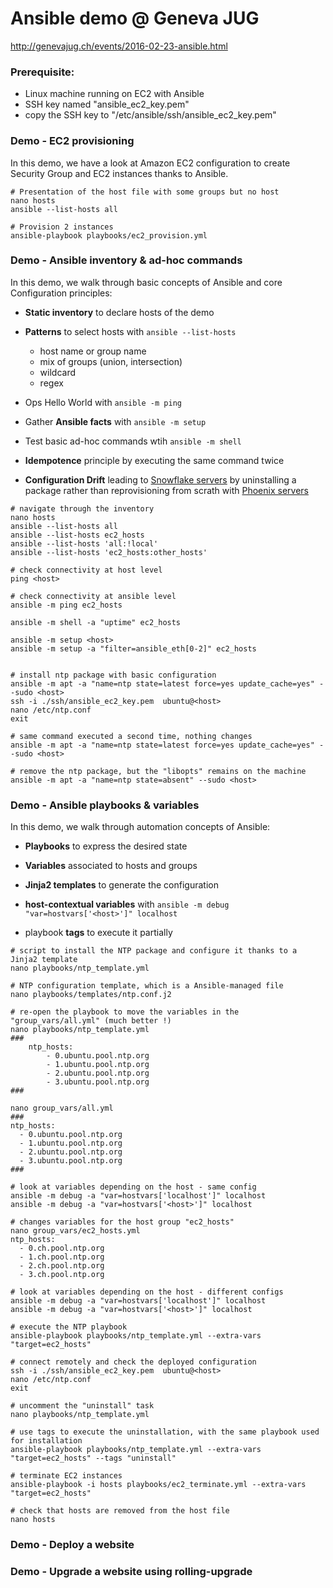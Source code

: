 # Ansible demo @ Geneva JUG

http://genevajug.ch/events/2016-02-23-ansible.html

### Prerequisite:

* Linux machine running on EC2 with Ansible
* SSH key named "ansible_ec2_key.pem"
* copy the SSH key to "/etc/ansible/ssh/ansible_ec2_key.pem"


### Demo - EC2 provisioning

In this demo, we have a look at Amazon EC2 configuration to create Security Group and EC2 instances thanks to Ansible.

```
# Presentation of the host file with some groups but no host
nano hosts
ansible --list-hosts all

# Provision 2 instances
ansible-playbook playbooks/ec2_provision.yml
```
  

### Demo - Ansible inventory & ad-hoc commands

In this demo, we walk through basic concepts of Ansible and core Configuration principles:

- **Static inventory** to declare hosts of the demo

- **Patterns** to select hosts with `ansible --list-hosts`
  - host name or group name
  - mix of groups (union, intersection)
  - wildcard
  - regex

- Ops Hello World with `ansible -m ping`

- Gather **Ansible facts** with `ansible -m setup`

- Test basic ad-hoc commands wtih `ansible -m shell`

- **Idempotence** principle by executing the same command twice

- **Configuration Drift** leading to [Snowflake servers]() by uninstalling a package rather than reprovisioning from scrath with [Phoenix servers]()

```
# navigate through the inventory
nano hosts
ansible --list-hosts all
ansible --list-hosts ec2_hosts
ansible --list-hosts 'all:!local'
ansible --list-hosts 'ec2_hosts:other_hosts'

# check connectivity at host level
ping <host>

# check connectivity at ansible level
ansible -m ping ec2_hosts

ansible -m shell -a "uptime" ec2_hosts

ansible -m setup <host>
ansible -m setup -a "filter=ansible_eth[0-2]" ec2_hosts


# install ntp package with basic configuration
ansible -m apt -a "name=ntp state=latest force=yes update_cache=yes" --sudo <host>
ssh -i ./ssh/ansible_ec2_key.pem  ubuntu@<host>
nano /etc/ntp.conf
exit

# same command executed a second time, nothing changes
ansible -m apt -a "name=ntp state=latest force=yes update_cache=yes" --sudo <host>

# remove the ntp package, but the "libopts" remains on the machine
ansible -m apt -a "name=ntp state=absent" --sudo <host>
```

### Demo - Ansible playbooks & variables

In this demo, we walk through automation concepts of Ansible:

- **Playbooks** to express the desired state

- **Variables** associated to hosts and groups

- **Jinja2 templates** to generate the configuration

- **host-contextual variables** with `ansible -m debug "var=hostvars['<host>']" localhost`

- playbook **tags** to execute it partially

```
# script to install the NTP package and configure it thanks to a Jinja2 template
nano playbooks/ntp_template.yml

# NTP configuration template, which is a Ansible-managed file
nano playbooks/templates/ntp.conf.j2

# re-open the playbook to move the variables in the "group_vars/all.yml" (much better !)
nano playbooks/ntp_template.yml
###
	ntp_hosts:
		- 0.ubuntu.pool.ntp.org
		- 1.ubuntu.pool.ntp.org
		- 2.ubuntu.pool.ntp.org
		- 3.ubuntu.pool.ntp.org
###

nano group_vars/all.yml
###
ntp_hosts:
  - 0.ubuntu.pool.ntp.org
  - 1.ubuntu.pool.ntp.org
  - 2.ubuntu.pool.ntp.org
  - 3.ubuntu.pool.ntp.org
###

# look at variables depending on the host - same config
ansible -m debug -a "var=hostvars['localhost']" localhost
ansible -m debug -a "var=hostvars['<host>']" localhost

# changes variables for the host group "ec2_hosts"
nano group_vars/ec2_hosts.yml
ntp_hosts:
  - 0.ch.pool.ntp.org
  - 1.ch.pool.ntp.org
  - 2.ch.pool.ntp.org
  - 3.ch.pool.ntp.org

# look at variables depending on the host - different configs
ansible -m debug -a "var=hostvars['localhost']" localhost
ansible -m debug -a "var=hostvars['<host>']" localhost

# execute the NTP playbook
ansible-playbook playbooks/ntp_template.yml --extra-vars "target=ec2_hosts"

# connect remotely and check the deployed configuration
ssh -i ./ssh/ansible_ec2_key.pem  ubuntu@<host>
nano /etc/ntp.conf
exit

# uncomment the "uninstall" task
nano playbooks/ntp_template.yml

# use tags to execute the uninstallation, with the same playbook used for installation
ansible-playbook playbooks/ntp_template.yml --extra-vars "target=ec2_hosts" --tags "uninstall"

# terminate EC2 instances
ansible-playbook -i hosts playbooks/ec2_terminate.yml --extra-vars "target=ec2_hosts"

# check that hosts are removed from the host file
nano hosts
```

### Demo - Deploy a website


### Demo - Upgrade a website using rolling-upgrade
